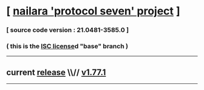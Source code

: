 
# [ [nailara 'protocol seven' project](http://nailara.network/) ]

### [ source code version : 21.0481-3585.0 ]

### ( this is the [ISC license](license)d "base" branch )
---
## current [release](https://github.com/taekiten/nailara/releases) \\\\// [v1.77.1](https://github.com/taekiten/nailara/releases/tag/v1.77.1)
---
